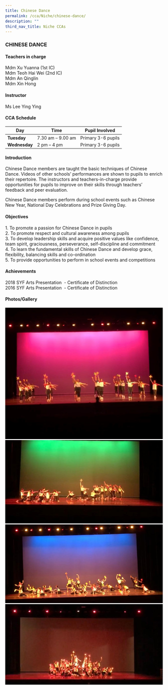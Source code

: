 ```yaml
---
title: Chinese Dance
permalink: /cca/Niche/chinese-dance/
description: ""
third_nav_title: Niche CCAs
---
```

### CHINESE DANCE

#### Teachers in charge

Mdm Xu Yuanna (1st IC) <br>
Mdm Teoh Hai Wei (2nd IC)   <br>
Mdm An Qinglin  <br>
Mdm Xin Hong <br>


#### Instructor

Ms Lee Ying Ying

#### CCA Schedule

| Day | Time | Pupil Involved |
| --- | --- | --- |
| **Tuesday** | 7.30 am – 9.00 am | Primary 3-6 pupils |
| **Wednesday** | 2 pm – 4 pm | Primary 3-6 pupils |

#### Introduction

Chinese Dance members are taught the basic techniques of Chinese Dance. Videos of other schools’ performances are shown to pupils to enrich their repertoire. The instructors and teachers-in-charge provide opportunities for pupils to improve on their skills through teachers’ feedback and peer evaluation.

Chinese Dance members perform during school events such as Chinese New Year, National Day Celebrations and Prize Giving Day.

#### Objectives

1\.  To promote a passion for Chinese Dance in pupils   <br>
2.  To promote respect and cultural awareness among pupils <br>
3.  To develop leadership skills and acquire positive values like confidence, team spirit, graciousness, perseverance, self-discipline and commitment <br>
4.  To learn the fundamental skills of Chinese Dance and develop grace, flexibility, balancing skills and co-ordination <br>
5.  To provide opportunities to perform in school events and competitions

#### Achievements

2018 SYF Arts Presentation  - Certificate of Distinction <br>
2016 SYF Arts Presentation  - Certificate of Distinction

#### Photos/Gallery

![](/images/SYF%202020%20Rehearsal%201.jpeg)
![](/images/SYF%202020%20Rehearsal%202.jpeg)
![](/images/SYF%202020%20Rehearsal%203.jpeg)
![](/images/SYF%202020%20Rehearsal%204.jpeg)